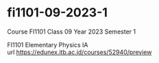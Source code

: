 # fi1101-09-2023-1
Course FI1101 Class 09 Year 2023 Semester 1

FI1101 Elementary Physics IA \
url https://edunex.itb.ac.id/courses/52940/preview
